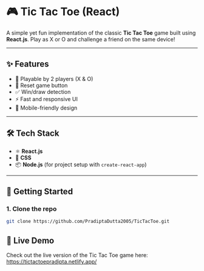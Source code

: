 
# 🎮 Tic Tac Toe (React)

A simple yet fun implementation of the classic **Tic Tac Toe** game built using **React.js**. Play as X or O and challenge a friend on the same device!

---

## ✨ Features

- 🎯 Playable by 2 players (X & O)
- 🔁 Reset game button
- ✅ Win/draw detection
- ⚡ Fast and responsive UI
- 📱 Mobile-friendly design

---

## 🛠️ Tech Stack

- ⚛️ **React.js**
- 💅 **CSS** 
- 📦 **Node.js** (for project setup with `create-react-app`)

---

## 🚀 Getting Started

### 1. Clone the repo

```bash
git clone https://github.com/PradiptaDutta2005/TicTacToe.git
```
## 🚀 Live Demo

Check out the live version of the Tic Tac Toe game here: https://tictactoepradipta.netlify.app/







